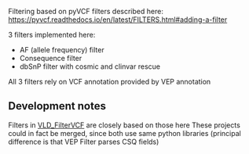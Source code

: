 Filtering based on pyVCF filters described here: 
    https://pyvcf.readthedocs.io/en/latest/FILTERS.html#adding-a-filter

3 filters implemented here:
* AF (allele frequency) filter
* Consequence filter
* dbSnP filter with cosmic and clinvar rescue

All 3 filters rely on VCF annotation provided by VEP annotation

## Development notes

Filters in [VLD_FilterVCF][1] are closely based on those here
These projects could in fact be merged, since both use same python libraries
(principal difference is that VEP Filter parses CSQ fields)

[1]: https://github.com/ding-lab/VLD_FilterVCF.git
